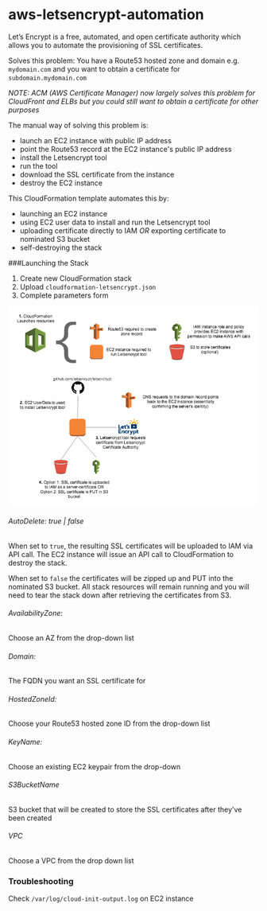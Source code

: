 # aws-letsencrypt-automation

Let’s Encrypt is a free, automated, and open certificate authority which allows you to automate the provisioning of SSL certificates.

Solves this problem: You have a Route53 hosted zone and domain e.g. `mydomain.com` and you want to obtain a certificate for `subdomain.mydomain.com`

*NOTE: ACM (AWS Certificate Manager) now largely solves this problem for CloudFront and ELBs but you could still want to obtain a certificate for other purposes*

The manual way of solving this problem is:

- launch an EC2 instance with public IP address
- point the Route53 record at the EC2 instance's public IP address
- install the Letsencrypt tool
- run the tool
- download the SSL certificate from the instance
- destroy the EC2 instance

This CloudFormation template automates this by:

- launching an EC2 instance
- using EC2 user data to install and run the Letsencrypt tool
- uploading certificate directly to IAM *OR* exporting certificate to nominated S3 bucket
- self-destroying the stack

###Launching the Stack

1. Create new CloudFormation stack
2. Upload `cloudformation-letsencrypt.json`
3. Complete parameters form

![alt text](https://raw.githubusercontent.com/gsat-technology/aws-letsencrypt-automation/master/resources/letsencrypt-automation-diagram.png)

###### AutoDelete: true | false

When set to `true`, the resulting SSL certificates will be uploaded to IAM via API call. The EC2 instance will issue an API call to CloudFormation to destroy the stack.

When set to `false` the certificates will be zipped up and PUT into the nominated S3 bucket. All stack resources will remain running and you will need to tear the stack down after retrieving the certificates from S3.

###### AvailabilityZone:
Choose an AZ from the drop-down list

###### Domain:
The FQDN you want an SSL certificate for

###### HostedZoneId:
Choose your Route53 hosted zone ID from the drop-down list

###### KeyName:
Choose an existing EC2 keypair from the drop-down

###### S3BucketName
S3 bucket that will be created to store the SSL certificates after they've been created

###### VPC
Choose a VPC from the drop down list


### Troubleshooting

Check `/var/log/cloud-init-output.log` on EC2 instance
